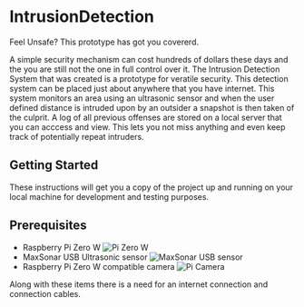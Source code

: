 # IntrusionDetection
Feel Unsafe? This prototype has got you covererd.

A simple security mechanism can cost hundreds of dollars these days and the you are still not the one in full control over it. The Intrusion Detection System that was created is a prototype for veratile security. This detection system can be placed just about anywhere that you have internet. This system monitors an area using an ultrasonic sensor and when the user defined distance is intruded upon by an outsider a snapshot is then taken of the culprit. A log of all previous offenses are stored on a local server that you can acccess and view. This lets you not miss anything and even keep track of potentially repeat intruders.

## Getting Started
These instructions will get you a copy of the project up and running on your local machine for development and testing purposes.
## Prerequisites
* Raspberry Pi Zero W
![Pi Zero W](https://i.imgur.com/hYTxbHU.png)
* MaxSonar USB Ultrasonic sensor
![MaxSonar USB sensor](https://i.imgur.com/ZSyAQko.png)
* Raspberry Pi Zero W compatible camera
![Pi Camera](https://i.imgur.com/HT9Xe3I.png)

Along with these items there is a need for an internet connection and connection cables.
